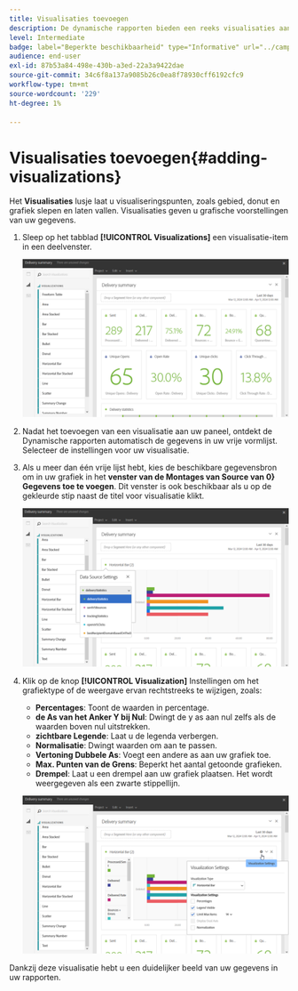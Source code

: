 ```yaml
---
title: Visualisaties toevoegen
description: De dynamische rapporten bieden een reeks visualisaties aan om een grafische vertegenwoordiging aan uw rapport toe te voegen.
level: Intermediate
badge: label="Beperkte beschikbaarheid" type="Informative" url="../campaign-standard-migration-home.md" tooltip="Beperkt tot gemigreerde gebruikers in Campaign Standard"
audience: end-user
exl-id: 87b53a84-498e-430b-a3ed-22a3a9422dae
source-git-commit: 34c6f8a137a9085b26c0ea8f78930cff6192cfc9
workflow-type: tm+mt
source-wordcount: '229'
ht-degree: 1%

---
```


# Visualisaties toevoegen{#adding-visualizations}

Het **Visualisaties** lusje laat u visualiseringspunten, zoals gebied, donut en grafiek slepen en laten vallen. Visualisaties geven u grafische voorstellingen van uw gegevens.

1. Sleep op het tabblad **[!UICONTROL Visualizations]** een visualisatie-item in een deelvenster.

   ![](assets/dynamic_report_visualization_1.png)

1. Nadat het toevoegen van een visualisatie aan uw paneel, ontdekt de Dynamische rapporten automatisch de gegevens in uw vrije vormlijst. Selecteer de instellingen voor uw visualisatie.
1. Als u meer dan één vrije lijst hebt, kies de beschikbare gegevensbron om in uw grafiek in het **venster van de Montages van Source van 0} Gegevens toe te voegen**. Dit venster is ook beschikbaar als u op de gekleurde stip naast de titel voor visualisatie klikt.

   ![](assets/dynamic_report_visualization_2.png)

1. Klik op de knop **[!UICONTROL Visualization]** Instellingen om het grafiektype of de weergave ervan rechtstreeks te wijzigen, zoals:

   * **Percentages**: Toont de waarden in percentage.
   * **de As van het Anker Y bij Nul**: Dwingt de y as aan nul zelfs als de waarden boven nul uitstrekken.
   * **zichtbare Legende**: Laat u de legenda verbergen.
   * **Normalisatie**: Dwingt waarden om aan te passen.
   * **Vertoning Dubbele As**: Voegt een andere as aan uw grafiek toe.
   * **Max. Punten van de Grens**: Beperkt het aantal getoonde grafieken.
   * **Drempel**: Laat u een drempel aan uw grafiek plaatsen. Het wordt weergegeven als een zwarte stippellijn.

   ![](assets/dynamic_report_visualization_3.png)

Dankzij deze visualisatie hebt u een duidelijker beeld van uw gegevens in uw rapporten.
